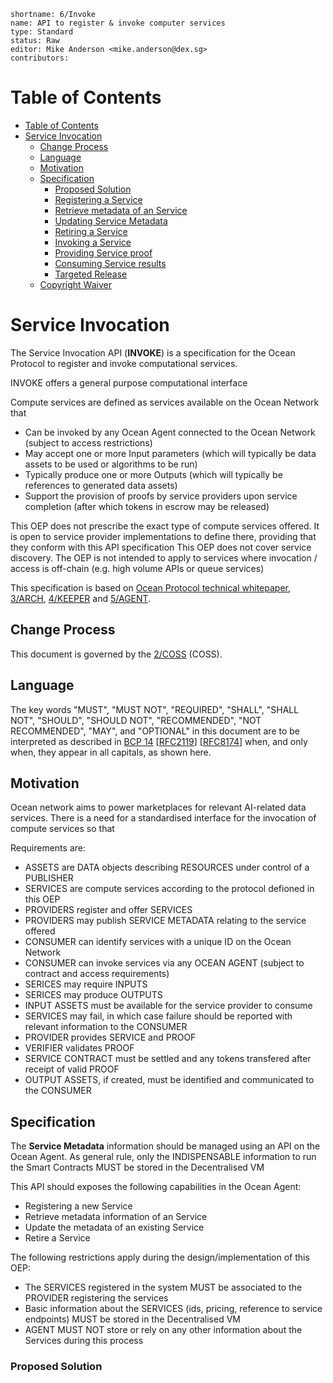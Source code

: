 ```
shortname: 6/Invoke
name: API to register & invoke computer services   
type: Standard
status: Raw
editor: Mike Anderson <mike.anderson@dex.sg>
contributors: 
```

<!--ts-->

Table of Contents
=================

   * [Table of Contents](#table-of-contents)
   * [Service Invocation](#service-invocation)
      * [Change Process](#change-process)
      * [Language](#language)
      * [Motivation](#motivation)
      * [Specification](#specification)
         * [Proposed Solution](#proposed-solution)
         * [Registering a Service](#registering-a-service)
         * [Retrieve metadata of an Service](#retrieve-metadata-of-a-service)
         * [Updating Service Metadata](#updating-service-metadata)
         * [Retiring a Service](#retiring-a-service)
         * [Invoking a Service](#invoking-a-service)
         * [Providing Service proof](#proving-a-service)
         * [Consuming Service results](#consuming-service-results)
         * [Targeted Release](#targeted-release)
      * [Copyright Waiver](#copyright-waiver)

      
<!--te-->

<a name="service-invocation"></a>
# Service Invocation

The Service Invocation API (**INVOKE**) is a specification for the Ocean Protocol to register and invoke computational services.

INVOKE offers a general purpose computational interface

Compute services are defined as services available on the Ocean Network that

* Can be invoked by any Ocean Agent connected to the Ocean Network (subject to access restrictions)
* May accept one or more Input parameters (which will typically be data assets to be used or algorithms to be run)
* Typically produce one or more Outputs (which will typically be references to generated data assets)
* Support the provision of proofs by service providers upon service completion (after which tokens in escrow may be released) 

This OEP does not prescribe the exact type of compute services offered. It is open to service provider implementations to define there, providing that they conform with this API specification
This OEP does not cover service discovery.
The OEP is not intended to apply to services where invocation / access is off-chain (e.g. high volume APIs or queue services)

This specification is based on [Ocean Protocol technical whitepaper](https://github.com/oceanprotocol/whitepaper), [3/ARCH](../3/README.md), [4/KEEPER](../4/README.md) and [5/AGENT](../5/README.md).


<a name="change-process"></a>
## Change Process
This document is governed by the [2/COSS](../2/README.md) (COSS).

<a name="language"></a>
## Language
The key words "MUST", "MUST NOT", "REQUIRED", "SHALL", "SHALL NOT", "SHOULD", "SHOULD NOT", "RECOMMENDED", "NOT RECOMMENDED", "MAY", and "OPTIONAL" in this document are to be interpreted as described in [BCP 14](https://tools.ietf.org/html/bcp14) \[[RFC2119](https://tools.ietf.org/html/rfc2119)\] \[[RFC8174](https://tools.ietf.org/html/rfc8174)\] when, and only when, they appear in all capitals, as shown here.

<a name="motivation"></a>
## Motivation

Ocean network aims to power marketplaces for relevant AI-related data services.
There is a need for a standardised interface for the invocation of compute services so that 

Requirements are:

* ASSETS are DATA objects describing RESOURCES under control of a PUBLISHER
* SERVICES are compute services according to the protocol defioned in this OEP
* PROVIDERS register and offer SERVICES 
* PROVIDERS may publish SERVICE METADATA relating to the service offered
* CONSUMER can identify services with a unique ID on the Ocean Network 
* CONSUMER can invoke services via any OCEAN AGENT (subject to contract and access requirements) 
* SERICES may require INPUTS 
* SERICES may produce OUTPUTS
* INPUT ASSETS must be available for the service provider to consume
* SERVICES may fail, in which case failure should be reported with relevant information to the CONSUMER
* PROVIDER provides SERVICE and PROOF 
* VERIFIER validates PROOF
* SERVICE CONTRACT must be settled and any tokens transfered after receipt of valid PROOF
* OUTPUT ASSETS, if created, must be identified and communicated to the CONSUMER 
  
<a name="specification"></a>
## Specification 

The **Service Metadata** information should be managed using an API on the Ocean Agent. 
As general rule, only the INDISPENSABLE information to run the Smart Contracts MUST be stored in the Decentralised VM

This API should exposes the following capabilities in the Ocean Agent:

* Registering a new Service
* Retrieve metadata information of an Service
* Update the metadata of an existing Service 
* Retire a Service

The following restrictions apply during the design/implementation of this OEP:

* The SERVICES registered in the system MUST be associated to the PROVIDER registering the services
* Basic information about the SERVICES (ids, pricing, reference to service endpoints) MUST be stored in the Decentralised VM  
* AGENT MUST NOT store or rely on any other information about the Services during this process

### Proposed Solution
